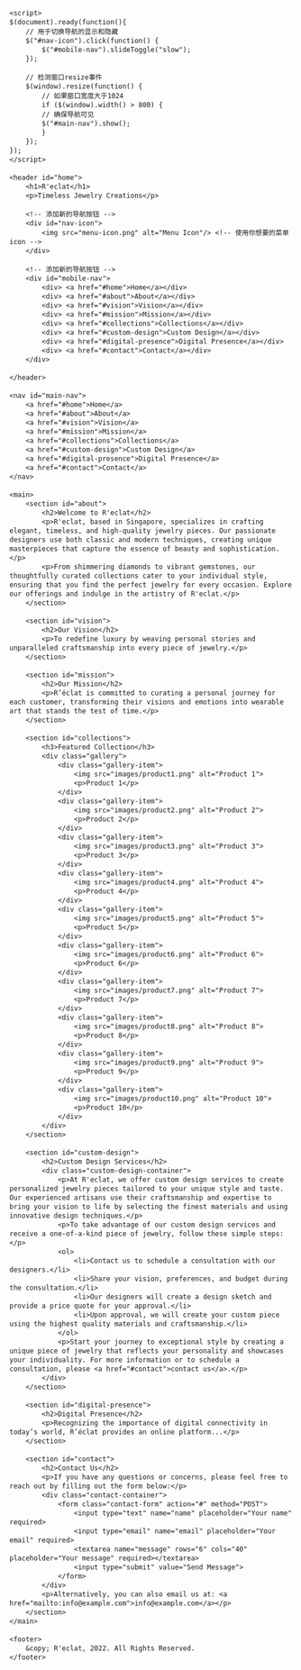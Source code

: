 <!DOCTYPE html>
<html lang="en">
<head>
    <meta charset="UTF-8">
    <meta name="viewport" content="width=device-width, initial-scale=1.0">
    <title>R'eclat</title>
    <link href="https://fonts.googleapis.com/css?family=Roboto&display=swap" rel="stylesheet">
    <link href="https://fonts.googleapis.com/css?family=Roboto+Condensed&display=swap" rel="stylesheet">
    <link rel="stylesheet" type="text/css" href="style.css">
    <script src="https://ajax.googleapis.com/ajax/libs/jquery/3.5.1/jquery.min.js"></script>
</head>
<body>

    <script>
    $(document).ready(function(){
        // 用于切换导航的显示和隐藏
        $("#nav-icon").click(function() {
            $("#mobile-nav").slideToggle("slow");
        });

        // 检测窗口resize事件
        $(window).resize(function() {
            // 如果窗口宽度大于1024
            if ($(window).width() > 800) {
            // 确保导航可见
            $("#main-nav").show();
            }
        });
    });
    </script>

    <header id="home">
        <h1>R'eclat</h1>
        <p>Timeless Jewelry Creations</p>

        <!-- 添加新的导航按钮 -->
        <div id="nav-icon">
            <img src="menu-icon.png" alt="Menu Icon"/> <!-- 使用你想要的菜单icon -->
        </div>

        <!-- 添加新的导航按钮 -->
        <div id="mobile-nav">
            <div> <a href="#home">Home</a></div>
            <div> <a href="#about">About</a></div>
            <div> <a href="#vision">Vision</a></div>
            <div> <a href="#mission">Mission</a></div>
            <div> <a href="#collections">Collections</a></div>
            <div> <a href="#custom-design">Custom Design</a></div>
            <div> <a href="#digital-presence">Digital Presence</a></div>
            <div> <a href="#contact">Contact</a></div>
        </div>

    </header>

    <nav id="main-nav">
        <a href="#home">Home</a>
        <a href="#about">About</a>
        <a href="#vision">Vision</a>
        <a href="#mission">Mission</a>
        <a href="#collections">Collections</a>
        <a href="#custom-design">Custom Design</a>
        <a href="#digital-presence">Digital Presence</a>
        <a href="#contact">Contact</a>
    </nav>

    <main>
        <section id="about">
            <h2>Welcome to R'eclat</h2>
            <p>R'eclat, based in Singapore, specializes in crafting elegant, timeless, and high-quality jewelry pieces. Our passionate designers use both classic and modern techniques, creating unique masterpieces that capture the essence of beauty and sophistication.</p>
            <p>From shimmering diamonds to vibrant gemstones, our thoughtfully curated collections cater to your individual style, ensuring that you find the perfect jewelry for every occasion. Explore our offerings and indulge in the artistry of R'eclat.</p>
        </section>

        <section id="vision">
            <h2>Our Vision</h2>
            <p>To redefine luxury by weaving personal stories and unparalleled craftsmanship into every piece of jewelry.</p>
        </section>

        <section id="mission">
            <h2>Our Mission</h2>
            <p>R’éclat is committed to curating a personal journey for each customer, transforming their visions and emotions into wearable art that stands the test of time.</p>
        </section>

        <section id="collections">
            <h3>Featured Collection</h3>
            <div class="gallery">
                <div class="gallery-item">
                    <img src="images/product1.png" alt="Product 1">
                    <p>Product 1</p>
                </div>
                <div class="gallery-item">
                    <img src="images/product2.png" alt="Product 2">
                    <p>Product 2</p>
                </div>
                <div class="gallery-item">
                    <img src="images/product3.png" alt="Product 3">
                    <p>Product 3</p>
                </div>
                <div class="gallery-item">
                    <img src="images/product4.png" alt="Product 4">
                    <p>Product 4</p>
                </div>
                <div class="gallery-item">
                    <img src="images/product5.png" alt="Product 5">
                    <p>Product 5</p>
                </div>
                <div class="gallery-item">
                    <img src="images/product6.png" alt="Product 6">
                    <p>Product 6</p>
                </div>
                <div class="gallery-item">
                    <img src="images/product7.png" alt="Product 7">
                    <p>Product 7</p>
                </div>
                <div class="gallery-item">
                    <img src="images/product8.png" alt="Product 8">
                    <p>Product 8</p>
                </div>
                <div class="gallery-item">
                    <img src="images/product9.png" alt="Product 9">
                    <p>Product 9</p>
                </div>
                <div class="gallery-item">
                    <img src="images/product10.png" alt="Product 10">
                    <p>Product 10</p>
                </div>
            </div>
        </section>

        <section id="custom-design">
            <h2>Custom Design Services</h2>
            <div class="custom-design-container">
                <p>At R'eclat, we offer custom design services to create personalized jewelry pieces tailored to your unique style and taste. Our experienced artisans use their craftsmanship and expertise to bring your vision to life by selecting the finest materials and using innovative design techniques.</p>
                <p>To take advantage of our custom design services and receive a one-of-a-kind piece of jewelry, follow these simple steps:</p>
                <ol>
                    <li>Contact us to schedule a consultation with our designers.</li>
                    <li>Share your vision, preferences, and budget during the consultation.</li>
                    <li>Our designers will create a design sketch and provide a price quote for your approval.</li>
                    <li>Upon approval, we will create your custom piece using the highest quality materials and craftsmanship.</li>
                </ol>
                <p>Start your journey to exceptional style by creating a unique piece of jewelry that reflects your personality and showcases your individuality. For more information or to schedule a consultation, please <a href="#contact">contact us</a>.</p>
            </div>
        </section>

        <section id="digital-presence">
            <h2>Digital Presence</h2>
            <p>Recognizing the importance of digital connectivity in today’s world, R’éclat provides an online platform...</p>
        </section>

        <section id="contact">
            <h2>Contact Us</h2>
            <p>If you have any questions or concerns, please feel free to reach out by filling out the form below:</p>
            <div class="contact-container">
                <form class="contact-form" action="#" method="POST">
                    <input type="text" name="name" placeholder="Your name" required>
                    <input type="email" name="email" placeholder="Your email" required>
                    <textarea name="message" rows="6" cols="40" placeholder="Your message" required></textarea>
                    <input type="submit" value="Send Message">
                </form>
            </div>
            <p>Alternatively, you can also email us at: <a href="mailto:info@example.com">info@example.com</a></p>
        </section>
    </main>

    <footer>
        &copy; R'eclat, 2022. All Rights Reserved.
    </footer>
</body>
</html>
